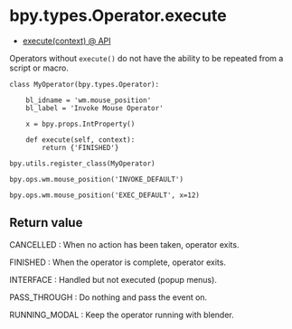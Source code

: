 # bpy.types.Operator.execute

- [execute(context) @ API](https://www.blender.org/api/blender_python_api_current/bpy.types.Operator.html#bpy.types.Operator.execute)

Operators without `execute()` do not have the ability to be repeated from a script or macro.


```
class MyOperator(bpy.types.Operator):

	bl_idname = 'wm.mouse_position'
	bl_label = 'Invoke Mouse Operator'

	x = bpy.props.IntProperty()

	def execute(self, context):
		return {'FINISHED'}

bpy.utils.register_class(MyOperator)

bpy.ops.wm.mouse_position('INVOKE_DEFAULT')

bpy.ops.wm.mouse_position('EXEC_DEFAULT', x=12)
```


## Return value

CANCELLED
: When no action has been taken, operator exits.

FINISHED
: When the operator is complete, operator exits.

INTERFACE
: Handled but not executed (popup menus).

PASS_THROUGH
: Do nothing and pass the event on.

RUNNING_MODAL
: Keep the operator running with blender.
